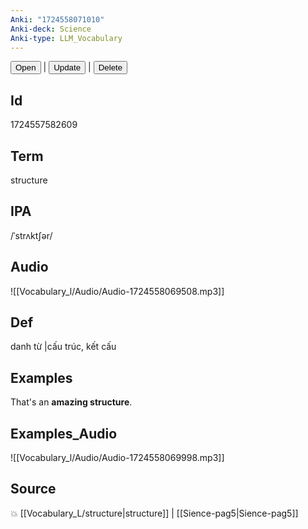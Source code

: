 ```yaml
---
Anki: "1724558071010"
Anki-deck: Science
Anki-type: LLM_Vocabulary
---
```

<button class="anki-btn-open">Open</button> | <button class="anki-btn-update">Update</button> | <button class="anki-btn-delete">Delete</button>

## Id
1724557582609
## Term
structure
## IPA
 /ˈstrʌktʃər/
## Audio
 ![[Vocabulary_l/Audio/Audio-1724558069508.mp3]]

## Def
 danh từ |cấu trúc, kết cấu 
## Examples
That's an **amazing structure**.

## Examples_Audio
![[Vocabulary_l/Audio/Audio-1724558069998.mp3]]
## Source
💥 [[Vocabulary_L/structure|structure]] |  [[Sience-pag5|Sience-pag5]]